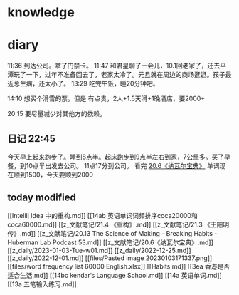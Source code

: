# knowledge


# diary
11:36 到达公司。拿了门禁卡。
11:47 和君星聊了一会儿，10.1回老家了，还去平潭玩了一下，过年不准备回去了，老家太冷了。元旦就在周边的商场逛逛。孩子最近总生病，还太小了。
13:29 吃完午饭，睡20分钟吧。

14:10 想买个滑雪的票。但是
有点贵，2人+1.5天滑+1晚酒店，要2000+

20:15 要尽量减少对其他方的依赖。

## 日记 22:45
今天早上起来跑步了。睡到8点半。起床跑步到9点半左右到家，7公里多。买了早餐，到10点半出发去公司。
11点17分到公司。
看完 [20.6《纳瓦尔宝典》](z_文献笔记/20.6《纳瓦尔宝典》.md)
单词现在顺到1500，今天要顺到2000

## today modified
[[Intellij Idea 中的重构.md]]
[[14ab 英语单词词频排序coca20000和coca60000.md]]
[[z_文献笔记/21.4 《重构》.md]]
[[z_文献笔记/21.3 《王阳明传》.md]]
[[z_文献笔记/20.13 The Science of Making - Breaking Habits - Huberman Lab Podcast 53.md]]
[[z_文献笔记/20.6《纳瓦尔宝典》.md]]
[[z_daily/2023-01-03-Tue-w01.md]]
[[z_daily/2022-12-25.md]]
[[z_daily/2022-12-01.md]]
[[files/Pasted image 20230103171337.png]]
[[files/word frequency list 60000 English.xlsx]]
[[Habits.md]]
[[3ea 香港是否适合生活.md]]
[[14bc kendar‘s Language School.md]]
[[14a 英语单词.md]]
[[13a 五笔输入练习.md]]
